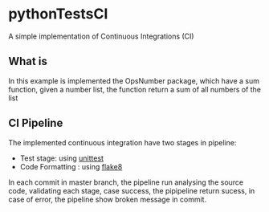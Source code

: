 # pythonTestsCI
A simple implementation of Continuous Integrations (CI)

## What is
In this example is implemented the OpsNumber package, which have a sum function, given a number list, the function return a sum of all numbers of the list

## CI Pipeline
The implemented continuous integration have two stages in pipeline:

* Test stage: using [unittest](https://docs.python.org/3/library/unittest.html)
* Code Formatting : using [flake8](https://flake8.pycqa.org/en/latest/)

In each commit in master branch, the pipeline run analysing the source code, validating each stage, case success, the pipipeline return sucess, in case of error, the pipeline show broken message in commit.

